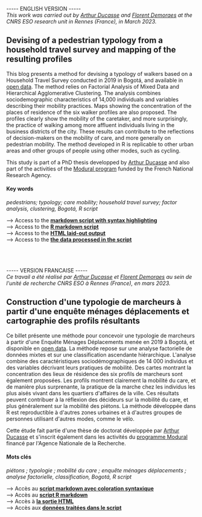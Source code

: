 
----- ENGLISH VERSION ----- <br>
<i>This work was carried out by <a href="https://perso.univ-rennes2.fr/arthur.ducasse" target="_blank">Arthur Ducasse</a> and <a href="https://perso.univ-rennes2.fr/florent.demoraes" target="_blank" rel="noopener">Florent Demoraes</a> at the CNRS ESO research unit in Rennes (France), in March 2023.</i>

## Devising of a pedestrian typology from a household travel survey and mapping of the resulting profiles 

This blog presents a method for devising a typology of walkers based on a Household Travel Survey conducted in 2019 in Bogotá, and available in <a href="https://www.simur.gov.co/encuestas-de-movilidad" target="_blank"> open data</a>. The method relies on Factorial Analysis of Mixed Data and Hierarchical  Agglomerative Clustering. The analysis combines sociodemographic characteristics of 14,000 individuals and variables describing their mobility practices. Maps showing the concentration of the places of residence of the six walker profiles are also proposed. The profiles clearly show the mobility of the caretaker, and more surprisingly, the practice of walking among more affluent individuals living in the business districts of the city. These results can contribute to the reflections of decision-makers on the mobility of care, and more generally on pedestrian mobility. The method developed in R is replicable to other urban areas and other groups of people using other modes, such as cycling.

This study is part of a PhD thesis developped by <a href="https://perso.univ-rennes2.fr/arthur.ducasse" target="_blank">Arthur Ducasse</a> and also part of the activities of the <a href="https://modural.hypotheses.org/le-projet" target="_blank" rel="noopener">Modural program</a> funded by the French National Research Agency.

#### Key words 
<i>pedestrians; typology; care mobility; household travel survey; factor analysis, clustering, Bogotá, R script</i>

--> Access to the <a href="https://github.com/ESO-Rennes/Pedestrians-Typology-Bogota/blob/main/Script_typology_pedestrians.md" target="_blank" rel="noopener"><strong>markdown script with syntax highlighting</strong></a><br>
--> Access to the <a href="https://github.com/ESO-Rennes/Pedestrians-Typology-Bogota/blob/main/Script_typology_pedestrians.Rmd" target="_blank" rel="noopener"><strong>R markdown script</strong></a><br>
--> Access to the <a href="https://htmlpreview.github.io/?https://github.com/ESO-Rennes/Pedestrians-Typology-Bogota/blob/main/Script_typology_pedestrians.html" target="_blank" rel="noopener"><strong>HTML laid-out output</strong></a><br>
--> Access to the <a href="https://github.com/ESO-Rennes/Pedestrians-Typology-Bogota/raw/main/data.zip" target="_blank" rel="noopener"><strong>the data processed in the script</strong></a>
<br>
<br>
<br>
<br>


----- VERSION FRANCAISE ----- <br>
<i>Ce travail a été réalisé par <a href="https://perso.univ-rennes2.fr/arthur.ducasse" target="_blank">Arthur Ducasse</a> et <a href="https://perso.univ-rennes2.fr/florent.demoraes" target="_blank" rel="noopener">Florent Demoraes</a> au sein de l'unité de recherche CNRS ESO à Rennes (France), en mars 2023.</i>

## Construction d'une typologie de marcheurs à partir d'une enquête ménages déplacements et cartographie des profils résultants

Ce billet présente une méthode pour concevoir une typologie de marcheurs à partir d'une Enquête Ménages Déplacements menée en 2019 à Bogotá, et disponible en <a href="https://www.simur.gov.co/encuestas-de-movilidad" target="_blank"> open data</a>. La méthode repose sur une analyse factorielle de données mixtes et sur une classification ascendante hiérarchique. L'analyse combine des caractéristiques sociodémographiques de 14 000 individus et des variables décrivant leurs pratiques de mobilité. Des cartes montrant la concentration des lieux de résidence des six profils de marcheurs sont également proposées. Les profils montrent clairement la mobilité du care, et de manière plus surprenante, la pratique de la marche chez les individus les plus aisés vivant dans les quartiers d'affaires de la ville. Ces résultats peuvent contribuer à la réflexion des décideurs sur la mobilité du care, et plus généralement sur la mobilité des piétons. La méthode développée dans R est reproductible à d'autres zones urbaines et à d'autres groupes de personnes utilisant d'autres modes, comme le vélo.

Cette étude fait partie d'une thèse de doctorat développée par <a href="https://perso.univ-rennes2.fr/arthur.ducasse" target="_blank">Arthur Ducasse</a> et s'inscrit également dans les activités du <a href="https://modural.hypotheses.org/le-projet" target="_blank" rel="noopener">programme Modural</a> financé par l'Agence Nationale de la Recherche.

#### Mots clés

<i>piétons ; typologie ; mobilité du care ; enquête ménages déplacements ; analyse factorielle, classification, Bogotá, R script</i>

--> Accès au <a href="https://github.com/ESO-Rennes/Pedestrians-Typology-Bogota/blob/main/Script_typology_pedestrians.md" target="_blank" rel="noopener"><strong>script markdown avec coloration syntaxique</strong></a><br>
--> Accès au <a href="https://github.com/ESO-Rennes/Pedestrians-Typology-Bogota/blob/main/Script_typology_pedestrians.Rmd" target="_blank" rel="noopener"><strong>script R markdown</strong></a><br>
--> Accès à <a href="https://htmlpreview.github.io/?https://github.com/ESO-Rennes/Pedestrians-Typology-Bogota/blob/main/Script_typology_pedestrians.html" target="_blank" rel="noopener"><strong>la sortie HTML</strong></a><br>
--> Accès aux <a href="https://github.com/ESO-Rennes/Pedestrians-Typology-Bogota/raw/main/data.zip" target="_blank" rel="noopener"><strong>données traitées dans le script</strong></a>
<br>
<br>
